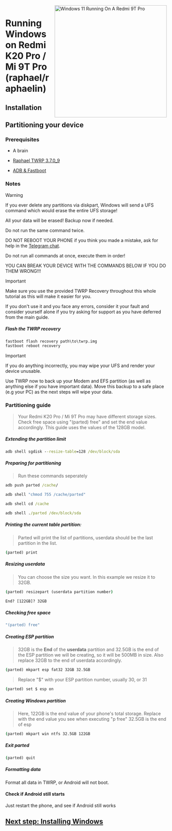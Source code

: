 <img align="right" src="https://raw.githubusercontent.com/graphiks/woa-raphael/65c0ee06045c13d1ef0f5f88aa687c50274ef7f5/raphael.png" width="350" alt="Windows 11 Running On A Redmi 9T Pro">


# Running Windows on Redmi K20 Pro / Mi 9T Pro (raphael/raphaelin)

## Installation

## Partitioning your device

### Prerequisites
- A brain
- [Raphael TWRP 3.7.0_9](https://dl.twrp.me/raphael/twrp-3.7.0_9-0-raphael.img.html)

- [ADB & Fastboot](https://developer.android.com/studio/releases/platform-tools)

### Notes
> [!WARNING]  
> If you ever delete any partitions via diskpart, Windows will send a UFS command which would erase the entire UFS storage!
> 
> All your data will be erased! Backup now if needed.
> 
> Do not run the same command twice.
> 
> DO NOT REBOOT YOUR PHONE if you think you made a mistake, ask for help in the [Telegram chat](https://t.me/woaraphael).
> 
>
> Do not run all commands at once, execute them in order!
>
> YOU CAN BREAK YOUR DEVICE WITH THE COMMANDS BELOW IF YOU DO THEM WRONG!!!

> [!IMPORTANT]
> Make sure you use the provided TWRP Recovery throughout this whole tutorial as this will make it easier for you.
> 
> If you don't use it and you face any errors, consider it your fault and consider yourself alone if you try asking for support as you have deferred from the main guide.

##### Flash the TWRP recovery
```cmd
fastboot flash recovery path\to\twrp.img
fastboot reboot recovery
```

> [!IMPORTANT]
> If you do anything incorrectly, you may wipe your UFS and render your device unusable.

Use TWRP now to back up your Modem and EFS partition (as well as anything else if you have important data). Move this backup to a safe place (e.g your PC) as the next steps will wipe your data.

### Partitioning guide
> Your Redmi K20 Pro / Mi 9T Pro may have different storage sizes. Check free space using "(parted) free" and set the end value accordingly. This guide uses the values of the 128GB model.

##### Extending the partition limit
```cmd
adb shell sgdisk --resize-table=128 /dev/block/sda
```

##### Preparing for partitioning
> Run these commands seperately
```cmd
adb push parted /cache/
```

```cmd
adb shell "chmod 755 /cache/parted"
```

```cmd
adb shell cd /cache
```

```cmd
adb shell ./parted /dev/block/sda
```

##### Printing the current table partition:
> Parted will print the list of partitions, userdata should be the last partition in the list.
```cmd
(parted) print
```

##### Resizing userdata
> You can choose the size you want. In this example we resize it to 32GB.
```cmd
(parted) resizepart (userdata partition number)
```
```cmd
End? [122GB]? 32GB
```

##### Checking free space
```cmd
"(parted) free"
```

##### Creating ESP partition
> 32GB is the **End** of the **userdata** partition and 32.5GB is the end of the ESP partition we will be creating, so it will be 500MB in size. Also replace 32GB to the end of userdata accordingly.
```cmd
(parted) mkpart esp fat32 32GB 32.5GB
```

> Replace "$" with your ESP partition number, usually 30, or 31
```cmd
(parted) set $ esp on
```

##### Creating Windows partition
> Here, 122GB is the end value of your phone's total storage. Replace with the end value you see when executing "p free"
> 32.5GB is the end of esp
```cmd
(parted) mkpart win ntfs 32.5GB 122GB
```

##### Exit parted
```cmd
(parted) quit
```

##### Formatting data
Format all data in TWRP, or Android will not boot.


#### Check if Android still starts
Just restart the phone, and see if Android still works


## [Next step: Installing Windows](/guide/install-2-en.md)
